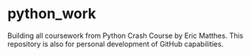 # python_work
Building all coursework from Python Crash Course by Eric Matthes.  This repository is also for personal development of GitHub capabilities.
